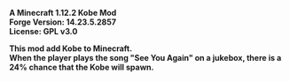 <b>A Minecraft 1.12.2 Kobe Mod
<br>Forge Version: 14.23.5.2857
<br>License: GPL v3.0


This mod add Kobe to Minecraft.
<br>When the player plays the song "See You Again" on a jukebox, there is a 24% chance that the Kobe will spawn.